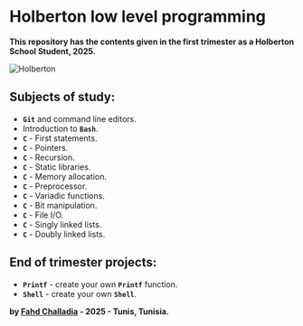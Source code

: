 # Holberton low level programming

**This repository has the contents given in the first trimester as a Holberton School Student, 2025.**

![Holberton](https://apply.holbertonschool.com/holberton-logo.png)

## Subjects of study:
- **`Git`** and command line editors.
- Introduction to **`Bash`**.
- **`C`** - First statements.
- **`C`** - Pointers.
- **`C`** - Recursion.
- **`C`** - Static libraries.
- **`C`** - Memory allocation.
- **`C`** - Preprocessor.
- **`C`** - Variadic functions.
- **`C`** - Bit manipulation.
- **`C`** - File I/O.
- **`C`** - Singly linked lists.
- **`C`** - Doubly linked lists.

####

## End of trimester projects:
- **`Printf`** - create your own **`Printf`** function.
- **`Shell`** - create your own **`Shell`**.

**by [Fahd Challadia](https://www.linkedin.com/in/fahdchalladia/) - 2025 - Tunis, Tunisia.**